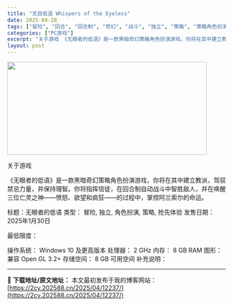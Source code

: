 ```yaml
---
title: "无目低语 Whispers of the Eyeless"
date: 2025-04-28
tags: ["冒险", "回合", "回合制", "奇幻", "战斗", "独立", "策略", "策略角色扮演", "角色", "角色扮演"]
categories: ["PC游戏"]
excerpt: "关于游戏 《无眼者的低语》是一款黑暗奇幻策略角色扮演游戏，你将在其中建立教派，驾驭禁忌力量，并保持理智。你将指挥信徒，在回合制自动战斗中智胜敌人，并在唤醒三位亡灵之神——愤怒、欲望和疯狂——的过程中，掌控阿兰索尔的命运。 标题：无眼者的低语 类型： 冒险, 独立, 角色扮演, 策略, 抢先体验 发售&hellip;"
layout: post
---
```


<img class="aligncenter size-full wp-image-12234" src="https://2cy.202588.cn/wp-content/uploads/2025/04/202504280319275.webp" alt="" width="460" height="215" />

关于游戏

《无眼者的低语》是一款黑暗奇幻策略角色扮演游戏，你将在其中建立教派，驾驭禁忌力量，并保持理智。你将指挥信徒，在回合制自动战斗中智胜敌人，并在唤醒三位亡灵之神——愤怒、欲望和疯狂——的过程中，掌控阿兰索尔的命运。

标题：无眼者的低语
类型： 冒险, 独立, 角色扮演, 策略, 抢先体验
发售日期：2025年1月30日

最低限度：

操作系统： Windows 10 及更高版本
处理器： 2 GHz
内存： 8 GB RAM
图形： 兼容 Open GL 3.2+
存储空间： 8 GB 可用空间
补充说明：

---
📖 **下载地址/原文地址：** 本文最初发布于我的博客网站：[https://2cy.202588.cn/2025/04/12237/](https://2cy.202588.cn/2025/04/12237/)
